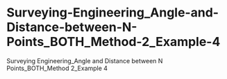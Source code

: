 # Surveying-Engineering_Angle-and-Distance-between-N-Points_BOTH_Method-2_Example-4
Surveying Engineering_Angle and  Distance between N Points_BOTH_Method 2_Example 4
